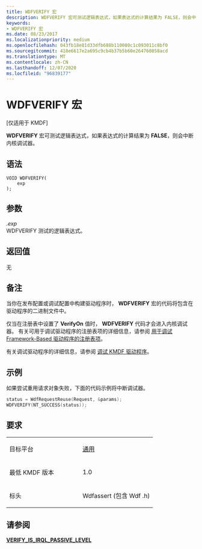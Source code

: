 ```yaml
---
title: WDFVERIFY 宏
description: WDFVERIFY 宏可测试逻辑表达式，如果表达式的计算结果为 FALSE，则会中断内核调试器。
keywords:
- WDFVERIFY 宏
ms.date: 08/23/2017
ms.localizationpriority: medium
ms.openlocfilehash: 043fb18e81d33dfb688b110080c1c093011c8bf0
ms.sourcegitcommit: 418e6617e2a695c9cb4b37b5b60e264760858acd
ms.translationtype: MT
ms.contentlocale: zh-CN
ms.lasthandoff: 12/07/2020
ms.locfileid: "96839177"
---
```

# <a name="wdfverify-macro"></a>WDFVERIFY 宏


\[仅适用于 KMDF\]

**WDFVERIFY** 宏可测试逻辑表达式，如果表达式的计算结果为 **FALSE**，则会中断内核调试器。

<a name="syntax"></a>语法
------

```ManagedCPlusPlus
VOID WDFVERIFY(
    exp
);
```

<a name="parameters"></a>参数
----------

*.exp*   
WDFVERIFY 测试的逻辑表达式。

<a name="return-value"></a>返回值
------------

无

<a name="remarks"></a>备注
-------

当你在发布配置或调试配置中构建驱动程序时， **WDFVERIFY** 宏的代码将包含在驱动程序的二进制文件中。

仅当在注册表中设置了 **VerifyOn** 值时， **WDFVERIFY** 代码才会进入内核调试器。 有关可用于调试驱动程序的注册表项的详细信息，请参阅 [用于调试 Framework-Based 驱动程序的注册表项](./registry-values-for-debugging-kmdf-drivers.md)。

有关调试驱动程序的详细信息，请参阅 [调试 KMDF 驱动程序](../debugger/debug-universal-drivers---step-by-step-lab--echo-kernel-mode-.md)。

<a name="examples"></a>示例
--------

如果尝试重用请求对象失败，下面的代码示例将中断调试器。

```cpp
status = WdfRequestReuse(Request, &params);
WDFVERIFY(NT_SUCCESS(status));
```

<a name="requirements"></a>要求
------------

<table>
<colgroup>
<col width="50%" />
<col width="50%" />
</colgroup>
<tbody>
<tr class="odd">
<td><p>目标平台</p></td>
<td><a href="https://go.microsoft.com/fwlink/p/?linkid=531356" data-raw-source="[Universal](https://go.microsoft.com/fwlink/p/?linkid=531356)">通用</a></td>
</tr>
<tr class="even">
<td><p>最低 KMDF 版本</p></td>
<td><p>1.0</p></td>
</tr>
<tr class="odd">
<td><p>标头</p></td>
<td>Wdfassert (包含 Wdf .h) </td>
</tr>
</tbody>
</table>

## <a name="see-also"></a>请参阅


[**VERIFY_IS_IRQL_PASSIVE_LEVEL**](verify-is-irql-passive-level.md)

 

